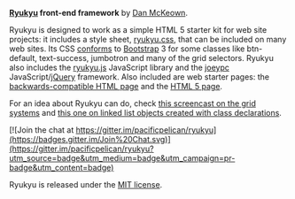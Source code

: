 **[Ryukyu](http://danmckeown.info/code/ryukyu) front-end framework** by [Dan McKeown](http://danmckeown.info).

Ryukyu is designed to work as a simple HTML 5 starter kit for web site projects: it includes a style sheet, [ryukyu.css](css/ryukyu.css), that can be included on many web sites.  Its CSS [conforms](ryukyu-docs/BootstrapAPIcomponents.html) to [Bootstrap](http://getbootstrap.com) 3 for some classes like btn-default, text-success, jumbotron and many of the grid selectors.  Ryukyu also includes the [ryukyu.js](js/ryukyu.js) JavaScript library and the [joeypc](http://joeypc.com) JavaScript/[jQuery](http://jquery.com) framework.  Also included are web starter pages: the [backwards-compatible HTML page](HTMLstarter.html) and the [HTML 5 page](HTML5starter.html).

For an idea about Ryukyu can do, check [this screencast on the grid systems](https://www.youtube.com/watch?v=dnZqFKVtAa8) and [this one on linked list objects created with class declarations](https://www.youtube.com/watch?v=JA_DhelMeJs).

[![Join the chat at https://gitter.im/pacificpelican/ryukyu](https://badges.gitter.im/Join%20Chat.svg)](https://gitter.im/pacificpelican/ryukyu?utm_source=badge&utm_medium=badge&utm_campaign=pr-badge&utm_content=badge)

Ryukyu is released under the [MIT license](LICENSE).
